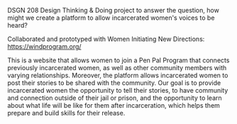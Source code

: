 DSGN 208 Design Thinking & Doing project to answer the question, how might we create a platform to allow incarcerated women's voices to be heard? 

Collaborated and prototyped with Women Initiating New Directions: https://windprogram.org/

This is a website that allows women to join a Pen Pal Program that connects previously incarcerated women, as well as other community members with varying relationships. Moreover, the platform allows incarcerated women to post their stories to be shared with the community. Our goal is to provide incarcerated women the opportunity to tell their stories, to have community and connection outside of their jail or prison, and the opportunity to learn about what life will be like for them after incarceration, which helps them prepare and build skills for their release.


